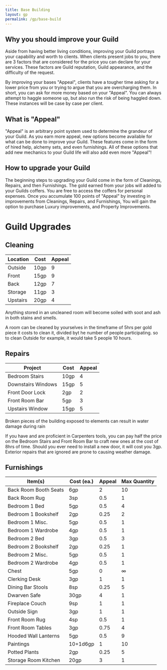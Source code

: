 ```yaml
---
title: Base Building
layout: gp
permalink: /gp/base-build
---
```


## Why you should improve your Guild

Aside from having better living conditions, improving your Guild portrays your capability and worth to clients. When clients present jobs to you, there are 3 factors that are considered for the price you can declare for your services. These factors are Guild reputation, Guild appearance, and the difficulty of the request.

By improving your bases "Appeal", clients have a tougher time asking for a lower price from you or trying to argue that you are overcharging them. In short, you can ask for more money based on your "Appeal". You can always attempt to haggle someone up, but also run the risk of being haggled down. These instances will be case by case per client.
  
## What is "Appeal"

"Appeal" is an arbitrary point system used to determine the grandeur of your Guild. As you earn more appeal, new options become available for what can be done to improve your Guild. These features come in the form of hired help, alchemy sets, and even furnishings. All of these options that add new mechanics to your Guild life will also add even more "Appeal"!

## How to upgrade your Guild

The beginning steps to upgrading your Guild come in the form of Cleanings, Repairs, and then Furnishings. The gold earned from your jobs will added to your Guilds coffers. You are free to access the coffers for personal expenses. Once you accumulate 100 points of "Appeal" by investing in improvements from Cleanings, Repairs, and Furnishings, You will gain the option to purchase Luxury improvements, and Property Improvements.

# Guild Upgrades

## Cleaning

| Location | Cost | Appeal |
| -------- | ---- | ------ |
| Outside  | 10gp | 9      |
| Front    | 15gp | 9      |
| Back     | 12gp | 7      |
| Storage  | 11gp | 3      |
| Upstairs | 20gp | 4      |

Anything stored in an uncleaned room will become soiled with soot and ash in both stains and smells.

A room can be cleaned by yourselves in the timeframe of 5hrs per gold piece it costs to clean it, divided byt he number of people participating. so to clean Outside for example, it would take 5 people 10 hours.

## Repairs

| Project            | Cost | Appeal |
| ------------------ | ---- | ------ |
| Bedroom Stairs     | 10gp | 4      |
| Downstairs Windows | 15gp | 5      |
| Front Door Lock    | 2gp  | 2      |
| Front Room Bar     | 5gp  | 3      |
| Upstairs Window    | 15gp | 5      |

Broken pieces of the building exposed to elements can result in water damage during rain

If you have and are proficient in Carpenters tools, you can pay half the price on the Bedroom Stairs and Front Room Bar to craft new ones at the cost of 8hrs of time. Should you ever need to install a new door, it will cost you 3gp. Exterior repairs that are ignored are prone to causing weather damage.

## Furnishings

| Item(s)               | Cost (ea.) | Appeal | Max Quantity |
| --------------------- | ---------- | ------ | ------------ |
| Back Room Booth Seats | 6gp        | 2      | 10           |
| Back Room Rug         | 3sp        | 0.5    | 1            |
| Bedroom 1 Bed         | 5gp        | 0.5    | 4            |
| Bedroom 1 Bookshelf   | 2gp        | 0.25   | 2            |
| Bedroom 1 Misc.       | 5gp        | 0.5    | 1            |
| Bedroom 1 Wardrobe    | 4gp        | 0.5    | 1            |
| Bedroom 2 Bed         | 3gp        | 0.5    | 3            |
| Bedroom 2 Bookshelf   | 2gp        | 0.25   | 1            |
| Bedroom 2 Misc.       | 5gp        | 0.5    | 1            |
| Bedroom 2 Wardrobe    | 4gp        | 0.5    | 1            |
| Chest                 | 5gp        | 0      | ∞            |
| Clerking Desk         | 3gp        | 1      | 1            |
| Dining Bar Stools     | 8sp        | 0.25   | 5            |
| Dwarven Safe          | 30gp       | 4      | 1            |
| Fireplace Couch       | 9sp        | 1      | 1            |
| Outside Sign          | 3gp        | 1      | 1            |
| Front Room Rug        | 4sp        | 0.5    | 1            |
| Front Room Tables     | 3gp        | 0.75   | 4            |
| Hooded Wall Lanterns  | 5gp        | 0.5    | 9            |
| Paintings             | 10+1d6gp   | 1      | 10           |
| Potted Plants         | 2gp        | 0.25   | 5            |
| Storage Room Kitchen  | 20gp       | 3      | 1            |
